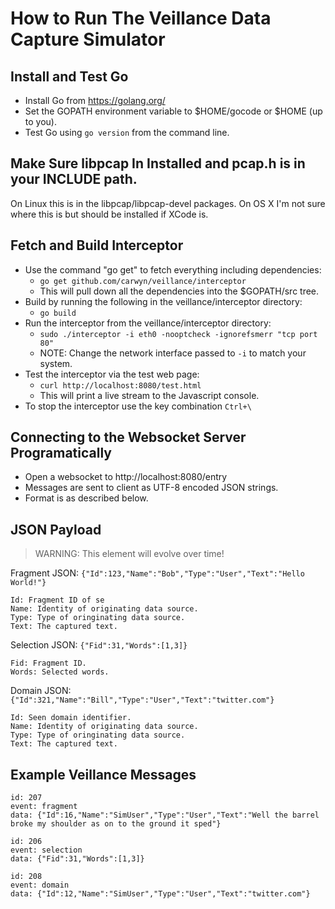 
# How to Run The Veillance Data Capture Simulator

## Install and Test Go

* Install Go from https://golang.org/
* Set the GOPATH environment variable to $HOME/gocode or $HOME (up to you).
* Test Go using `go version` from the command line.

## Make Sure libpcap In Installed and pcap.h is in your INCLUDE path.

On Linux this is in the libpcap/libpcap-devel packages.
On OS X I'm not sure where this is but should be installed if XCode is.

## Fetch and Build Interceptor

* Use the command "go get" to fetch everything including dependencies:
  * `go get github.com/carwyn/veillance/interceptor`
  * This will pull down all the dependencies into the $GOPATH/src tree.
* Build by running the following in the veillance/interceptor directory:
  * `go build`
* Run the interceptor from the veillance/interceptor directory:
  * `sudo ./interceptor -i eth0 -nooptcheck -ignorefsmerr "tcp port 80"`
  * NOTE: Change the network interface passed to `-i` to match your system.
* Test the interceptor via the test web page:
  * `curl http://localhost:8080/test.html`
  * This will print a live stream to the Javascript console.
* To stop the interceptor use the key combination `Ctrl+\`


## Connecting to the Websocket Server Programatically

* Open a websocket to http://localhost:8080/entry
* Messages are sent to client as UTF-8 encoded JSON strings.
* Format is as described below.


## JSON Payload

> WARNING: This element will evolve over time!

Fragment JSON: `{"Id":123,"Name":"Bob","Type":"User","Text":"Hello World!"}`

```
Id: Fragment ID of se
Name: Identity of originating data source.
Type: Type of oringinating data source.
Text: The captured text.
```

Selection JSON: `{"Fid":31,"Words":[1,3]}`

```
Fid: Fragment ID.
Words: Selected words.
```

Domain JSON: `{"Id":321,"Name":"Bill","Type":"User","Text":"twitter.com"}`

```
Id: Seen domain identifier.
Name: Identity of originating data source.
Type: Type of oringinating data source.
Text: The captured text.
```

## Example Veillance Messages

```
id: 207
event: fragment
data: {"Id":16,"Name":"SimUser","Type":"User","Text":"Well the barrel broke my shoulder as on to the ground it sped"}

id: 206
event: selection
data: {"Fid":31,"Words":[1,3]}

id: 208
event: domain
data: {"Id":12,"Name":"SimUser","Type":"User","Text":"twitter.com"}
```
